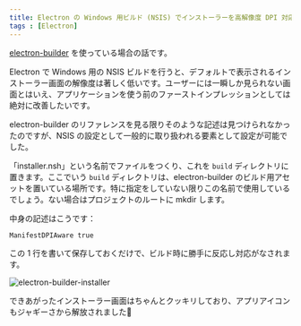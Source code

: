 ```yaml
---
title: Electron の Windows 用ビルド (NSIS) でインストーラーを高解像度 DPI 対応する方法
tags : [Electron]
---
```


[electron-builder](https://github.com/electron-userland/electron-builder) を使っている場合の話です。

Electron で Windows 用の NSIS ビルドを行うと、デフォルトで表示されるインストーラー画面の解像度は著しく低いです。ユーザーには一瞬しか見られない画面とはいえ、アプリケーションを使う前のファーストインプレッションとしては絶対に改善したいです。

electron-builder のリファレンスを見る限りそのような記述は見つけられなかったのですが、NSIS の設定として一般的に取り扱われる要素として設定が可能でした。

「installer.nsh」という名前でファイルをつくり、これを `build` ディレクトリに置きます。ここでいう `build` ディレクトリは、electron-builder のビルド用アセットを置いている場所です。特に指定をしていない限りこの名前で使用しているでしょう。ない場合はプロジェクトのルートに mkdir します。

中身の記述はこうです：

```plain
ManifestDPIAware true
```

この 1 行を書いて保存しておくだけで、ビルド時に勝手に反応し対応がなされます。

<p><img src="https://mirumi.me/tech/wp-content/uploads/electron-builder-installer.png" alt="electron-builder-installer" class="win11_ss" /></p>

できあがったインストーラー画面はちゃんとクッキリしており、アプリアイコンもジャギーさから解放されました🎉
